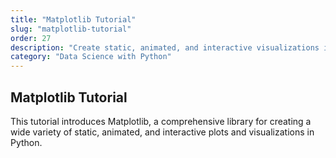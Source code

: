 ```yaml
---
title: "Matplotlib Tutorial"
slug: "matplotlib-tutorial"
order: 27
description: "Create static, animated, and interactive visualizations in Python with Matplotlib."
category: "Data Science with Python"
---
```


## Matplotlib Tutorial

This tutorial introduces Matplotlib, a comprehensive library for creating a wide variety of static, animated, and interactive plots and visualizations in Python.
